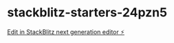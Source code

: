 # stackblitz-starters-24pzn5

[Edit in StackBlitz next generation editor ⚡️](https://stackblitz.com/~/github.com/effulgentsia/stackblitz-starters-24pzn5)